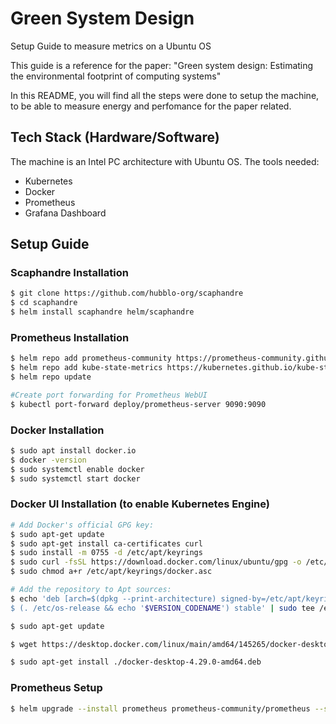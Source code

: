 # Green System Design
Setup Guide to measure metrics on a Ubuntu OS

This guide is a reference for the paper: "Green system design: Estimating the environmental footprint of computing systems"

In this README, you will find all the steps were done to setup the machine, to be able to measure energy and perfomance for the paper related.

## Tech Stack (Hardware/Software)
The machine is an Intel PC architecture with Ubuntu OS. The tools needed:

- Kubernetes
- Docker
- Prometheus
- Grafana Dashboard

## Setup Guide

### Scaphandre Installation

```bash
$ git clone https://github.com/hubblo-org/scaphandre
$ cd scaphandre
$ helm install scaphandre helm/scaphandre
```

### Prometheus Installation
```bash
$ helm repo add prometheus-community https://prometheus-community.github.io/helm-charts
$ helm repo add kube-state-metrics https://kubernetes.github.io/kube-state-metrics
$ helm repo update

#Create port forwarding for Prometheus WebUI
$ kubectl port-forward deploy/prometheus-server 9090:9090
```

### Docker Installation
```bash
$ sudo apt install docker.io
$ docker -version 
$ sudo systemctl enable docker 
$ sudo systemctl start docker
```

### Docker UI Installation (to enable Kubernetes Engine)
```bash
# Add Docker's official GPG key:
$ sudo apt-get update
$ sudo apt-get install ca-certificates curl
$ sudo install -m 0755 -d /etc/apt/keyrings
$ sudo curl -fsSL https://download.docker.com/linux/ubuntu/gpg -o /etc/apt/keyrings/docker.asc
$ sudo chmod a+r /etc/apt/keyrings/docker.asc

# Add the repository to Apt sources:
$ echo 'deb [arch=$(dpkg --print-architecture) signed-by=/etc/apt/keyrings/docker.asc] https://download.docker.com/linux/ubuntu \
$ (. /etc/os-release && echo '$VERSION_CODENAME') stable' | sudo tee /etc/apt/sources.list.d/docker.list > /dev/null

$ sudo apt-get update

$ wget https://desktop.docker.com/linux/main/amd64/145265/docker-desktop-4.29.0-amd64.deb

$ sudo apt-get install ./docker-desktop-4.29.0-amd64.deb
```

### Prometheus Setup
```bash
$ helm upgrade --install prometheus prometheus-community/prometheus --set prometheus-node-exporter.hostRootFsMount.enabled=false --set prometheus-node-exporter.hostRootFsMount.mountPropagation='HostToContainer'
```


